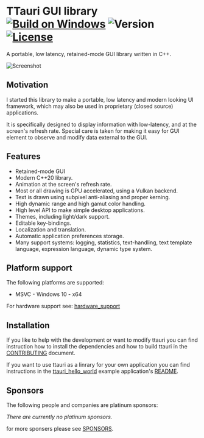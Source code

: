 TTauri GUI library [![Build on Windows](https://github.com/ttauri-project/ttauri/actions/workflows/build-on-windows.yml/badge.svg?branch=main)](https://github.com/ttauri-project/ttauri/actions/workflows/build-on-windows.yml) ![Version](https://img.shields.io/badge/dynamic/json?url=https://raw.githubusercontent.com/ttauri-project/ttauri/master/vcpkg.json&label=version&query=$[%27version%27]&color=blue) [![License](https://img.shields.io/github/license/ttauri-project/ttauri.svg)](https://github.com/ttauri-project/ttauri/blob/master/LICENSE_1_0.txt)
==================

A portable, low latency, retained-mode GUI library written in C++.

![Screenshot](docs/media/screenshots/demo_v0.2.0.gif)

Motivation
----------

I started this library to make a portable, low latency and modern looking
UI framework, which may also be used in proprietary (closed source) applications.

It is specifically designed to display information with low-latency,
and at the screen's refresh rate. Special care is taken for making
it easy for GUI element to observe and modify data external to the GUI.

Features
--------

 - Retained-mode GUI
 - Modern C++20 library.
 - Animation at the screen's refresh rate.
 - Most or all drawing is GPU accelerated, using a Vulkan backend.
 - Text is drawn using subpixel anti-aliasing and proper kerning.
 - High dynamic range and high gamut color handling.
 - High level API to make simple desktop applications.
 - Themes, including light/dark support.
 - Editable key-bindings.
 - Localization and translation.
 - Automatic application preferences storage.
 - Many support systems: logging, statistics, text-handling,
   text template language, expression language, dynamic type system.

Platform support
----------------

The following platforms are supported:

 - MSVC - Windows 10 - x64

For hardware support see: [hardware\_support](docs/hardware_support.md)

Installation
------------

If you like to help with the development or want to modify ttauri you can
find instruction how to install the dependencies and how to build ttauri in the
[CONTRIBUTING](docs/CONTRIBUTING.md) document.

If you want to use ttauri as a linrary for your own application you can
find instructions in the [ttauri_hello_world](https://github.com/ttauri-project/ttauri_hello_world)
example application's [README](https://github.com/ttauri-project/ttauri_hello_world/blob/main/README.md).

Sponsors
--------

The following people and companies are platinum sponsors:

_There are currently no platinum sponsors._

for more sponsers please see [SPONSORS](SPONSORS.md).
